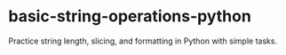 # basic-string-operations-python
Practice string length, slicing, and formatting in Python with simple tasks.
